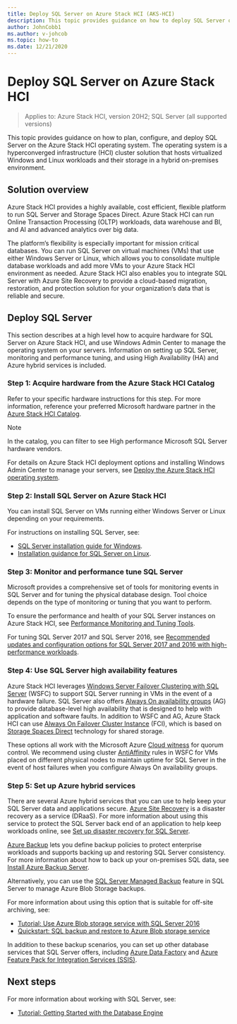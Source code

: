 ```yaml
---
title: Deploy SQL Server on Azure Stack HCI (AKS-HCI)
description: This topic provides guidance on how to deploy SQL Server on Azure Stack HCI.
author: JohnCobb1
ms.author: v-johcob
ms.topic: how-to
ms.date: 12/21/2020
---
```


# Deploy SQL Server on Azure Stack HCI

>Applies to: Azure Stack HCI, version 20H2; SQL Server (all supported versions)

This topic provides guidance on how to plan, configure, and deploy SQL Server on the Azure Stack HCI operating system. The operating system is a hyperconverged infrastructure (HCI) cluster solution that hosts virtualized Windows and Linux workloads and their storage in a hybrid on-premises environment.

## Solution overview
Azure Stack HCI provides a highly available, cost efficient, flexible platform to run SQL Server and Storage Spaces Direct. Azure Stack HCI can run Online Transaction Processing (OLTP) workloads, data warehouse and BI, and AI and advanced analytics over big data.

The platform’s flexibility is especially important for mission critical databases. You can run SQL Server on virtual machines (VMs) that use either Windows Server or Linux, which allows you to consolidate multiple database workloads and add more VMs to your Azure Stack HCI environment as needed. Azure Stack HCI also enables you to integrate SQL Server with Azure Site Recovery to provide a cloud-based migration, restoration, and protection solution for your organization’s data that is reliable and secure.

## Deploy SQL Server
This section describes at a high level how to acquire hardware for SQL Server on Azure Stack HCI, and use Windows Admin Center to manage the operating system on your servers. Information on setting up SQL Server, monitoring and performance tuning, and using High Availability (HA) and Azure hybrid services is included.

### Step 1: Acquire hardware from the Azure Stack HCI Catalog
Refer to your specific hardware instructions for this step. For more information, reference your preferred Microsoft hardware partner in the [Azure Stack HCI Catalog](https://hcicatalog.azurewebsites.net).

> [!NOTE]
> In the catalog, you can filter to see High performance Microsoft SQL Server hardware vendors.

For details on Azure Stack HCI deployment options and installing Windows Admin Center to manage your servers, see [Deploy the Azure Stack HCI operating system](operating-system.md).

### Step 2: Install SQL Server on Azure Stack HCI
You can install SQL Server on VMs running either Windows Server or Linux depending on your requirements.

For instructions on installing SQL Server, see:
- [SQL Server installation guide for Windows](https://docs.microsoft.com/sql/database-engine/install-windows/install-sql-server?view=sql-server-ver15&preserve-view=true).
- [Installation guidance for SQL Server on Linux](https://docs.microsoft.com/sql/linux/sql-server-linux-setup?view=sql-server-ver15&preserve-view=true).

### Step 3: Monitor and performance tune SQL Server
Microsoft provides a comprehensive set of tools for monitoring events in SQL Server and for tuning the physical database design. Tool choice depends on the type of monitoring or tuning that you want to perform.

To ensure the performance and health of your SQL Server instances on Azure Stack HCI, see [Performance Monitoring and Tuning Tools](https://docs.microsoft.com/sql/relational-databases/performance/performance-monitoring-and-tuning-tools?view=sql-server-ver15&preserve-view=true).

For tuning SQL Server 2017 and SQL Server 2016, see [Recommended updates and configuration options for SQL Server 2017 and 2016 with high-performance workloads](https://support.microsoft.com/help/4465518/recommended-updates-and-configurations-for-sql-server).

### Step 4: Use SQL Server high availability features
Azure Stack HCI leverages [Windows Server Failover Clustering with SQL Server](https://docs.microsoft.com/sql/sql-server/failover-clusters/windows/windows-server-failover-clustering-wsfc-with-sql-server) (WSFC) to support SQL Server running in VMs in the event of a hardware failure. SQL Server also offers [Always On availability groups](https://docs.microsoft.com/sql/database-engine/availability-groups/windows/always-on-availability-groups-sql-server) (AG) to provide database-level high availability that is designed to help with application and software faults. In addition to WSFC and AG, Azure Stack HCI can use [Always On Failover Cluster Instance](https://docs.microsoft.com/sql/sql-server/failover-clusters/windows/always-on-failover-cluster-instances-sql-server) (FCI), which is based on [Storage Spaces Direct](https://docs.microsoft.com/azure/site-recovery/site-recovery-sql) technology for shared storage.

These options all work with the Microsoft Azure [Cloud witness](https://docs.microsoft.com/windows-server/failover-clustering/deploy-cloud-witness) for quorum control. We recommend using cluster [AntiAffinity](https://docs.microsoft.com/windows-server/failover-clustering/cluster-affinity) rules in WSFC for VMs placed on different physical nodes to maintain uptime for SQL Server in the event of host failures when you configure Always On availability groups.

### Step 5: Set up Azure hybrid services
There are several Azure hybrid services that you can use to help keep your SQL Server data and applications secure. [Azure Site Recovery](https://azure.microsoft.com/services/site-recovery/) is a disaster recovery as a service (DRaaS). For more information about using this service to protect the SQL Server back end of an application to help keep workloads online, see [Set up disaster recovery for SQL Server](https://docs.microsoft.com/azure/site-recovery/site-recovery-sql).

[Azure Backup](https://azure.microsoft.com/services/backup/) lets you define backup policies to protect enterprise workloads and supports backing up and restoring SQL Server consistency. For more information about how to back up your on-premises SQL data, see [Install Azure Backup Server](https://docs.microsoft.com/azure/backup/backup-azure-microsoft-azure-backup).

Alternatively, you can use the [SQL Server Managed Backup](https://docs.microsoft.com/sql/relational-databases/backup-restore/sql-server-managed-backup-to-microsoft-azure?view=sql-server-ver15&preserve-view=true) feature in SQL Server to manage Azure Blob Storage backups.

For more information about using this option that is suitable for off-site archiving, see: 

- [Tutorial: Use Azure Blob storage service with SQL Server 2016](https://docs.microsoft.com/sql/relational-databases/tutorial-use-azure-blob-storage-service-with-sql-server-2016?view=sql-server-ver15&preserve-view=true)
- [Quickstart: SQL backup and restore to Azure Blob storage service](https://docs.microsoft.com/sql/relational-databases/tutorial-sql-server-backup-and-restore-to-azure-blob-storage-service?view=sql-server-ver15&tabs=SSMS&preserve-view=true)

In addition to these backup scenarios, you can set up other database services that SQL Server offers, including [Azure Data Factory](https://docs.microsoft.com/azure/machine-learning/team-data-science-process/move-sql-azure-adf) and [Azure Feature Pack for Integration Services (SSIS)](https://docs.microsoft.com/sql/integration-services/azure-feature-pack-for-integration-services-ssis?view=sql-server-ver15&preserve-view=true).

## Next steps
For more information about working with SQL Server, see:
- [Tutorial: Getting Started with the Database Engine](https://docs.microsoft.com/sql/relational-databases/tutorial-getting-started-with-the-database-engine?view=sql-server-ver15&preserve-view=true)
